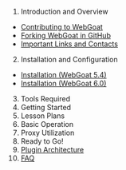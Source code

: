 1. Introduction and Overview
 - [Contributing to WebGoat](https://github.com/WebGoat/WebGoat-Legacy/wiki/Contributing-to-WebGoat)
 - [Forking WebGoat in GitHub](https://github.com/WebGoat/WebGoat-Legacy/wiki/Forking-WebGoat-in-GitHub)
 - [Important Links and Contacts](https://github.com/WebGoat/WebGoat-Legacy/wiki/Important-Links-and-Contacts)
2. Installation and Configuration
 * [Installation (WebGoat 5.4)](https://github.com/WebGoat/WebGoat-Legacy/wiki/Installation-(WebGoat-5.4))
 * [Installation (WebGoat 6.0)](https://github.com/WebGoat/WebGoat-Legacy/wiki/Installation-(WebGoat-6.0))
3. Tools Required
4. Getting Started
5. Lesson Plans
6. Basic Operation
7. Proxy Utilization
8. Ready to Go!
9. [Plugin Architecture](https://github.com/WebGoat/WebGoat-Legacy/wiki/Plugin-Architecture)
10. [FAQ](https://github.com/WebGoat/WebGoat-Legacy/wiki/FAQ)


